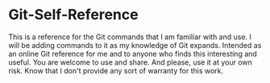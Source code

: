 # Git-Self-Reference
This is a reference for the Git commands that I am familiar with and use. 
I will be adding commands to it as my knowledge of Git expands.
Intended as an online Git reference for me and to anyone who finds this interesting and useful.
You are welcome to use and share.
And please, use it at your own risk. 
Know that I don't provide any sort of warranty for this work.
